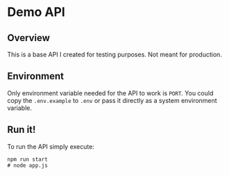 # Demo API

## Overview

This is a base API I created for testing purposes. Not meant for production.

## Environment

Only environment variable needed for the API to work is `PORT`. You could copy the `.env.example` to `.env` or pass it directly as a system environment variable.

## Run it!

To run the API simply execute:

```shell
npm run start
# node app.js
```
